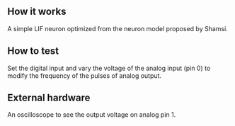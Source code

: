 <!---

This file is used to generate your project datasheet. Please fill in the information below and delete any unused
sections.

You can also include images in this folder and reference them in the markdown. Each image must be less than
512 kb in size, and the combined size of all images must be less than 1 MB.
-->

## How it works

A simple LIF neuron optimized from the neuron model proposed by Shamsi.

## How to test

Set the digital input and vary the voltage of the analog input (pin 0) to modify the frequency of the pulses of analog output. 

## External hardware

An oscilloscope to see the output voltage on analog pin 1.
